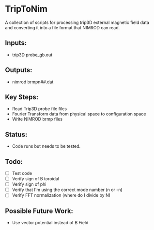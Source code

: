 # TripToNim
A collection of scripts for processing trip3D external magnetic field data and 
converting it into a file format that NIMROD can read.

## Inputs:
  - trip3D probe_gb.out
## Outputs:
  - nimrod brmpn##.dat

## Key Steps:
  - Read Trip3D probe file files 
  - Fourier Transform data from physical space to configuration space
  - Write NIMROD brmp files 

## Status: 
  - Code runs but needs to be tested.

## Todo:
  - [ ] Test code
  - [ ] Verify sign of B toroidal
  - [ ] Verify sign of phi
  - [ ] Verify that I'm using the correct mode number (n or -n)
  - [ ] Verify FFT normalization (where do I divide by N)

## Possible Future Work: 
  - Use vector potential instead of B Field